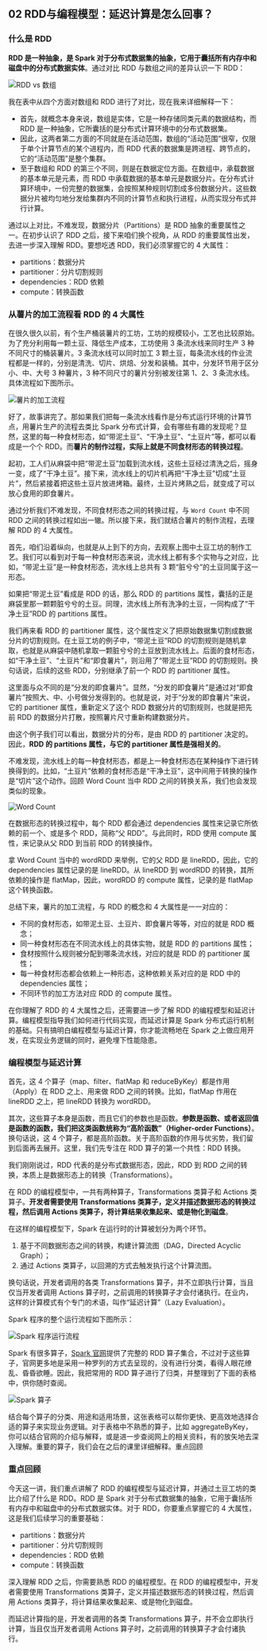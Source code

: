 ## 02 RDD与编程模型：延迟计算是怎么回事？

### 什么是 RDD

**RDD 是一种抽象，是 Spark 对于分布式数据集的抽象，它用于囊括所有内存中和磁盘中的分布式数据实体**。通过对比 RDD 与数组之间的差异认识一下 RDD：

![RDD vs 数组](images/7149ddfb053edfed4397ee27dc09b376.webp)

我在表中从四个方面对数组和 RDD 进行了对比，现在我来详细解释一下：

- 首先，就概念本身来说，数组是实体，它是一种存储同类元素的数据结构，而 RDD 是一种抽象，它所囊括的是分布式计算环境中的分布式数据集。
- 因此，这两者第二方面的不同就是在活动范围，数组的“活动范围”很窄，仅限于单个计算节点的某个进程内，而 RDD 代表的数据集是跨进程、跨节点的，它的“活动范围”是整个集群。
- 至于数组和 RDD 的第三个不同，则是在数据定位方面。在数组中，承载数据的基本单元是元素，而 RDD 中承载数据的基本单元是数据分片。在分布式计算环境中，一份完整的数据集，会按照某种规则切割成多份数据分片。这些数据分片被均匀地分发给集群内不同的计算节点和执行进程，从而实现分布式并行计算。

通过以上对比，不难发现，数据分片（Partitions）是 RDD 抽象的重要属性之一。在初步认识了 RDD 之后，接下来咱们换个视角，从 RDD 的重要属性出发，去进一步深入理解 RDD。要想吃透 RDD，我们必须掌握它的 4 大属性：

- partitions：数据分片
- partitioner：分片切割规则
- dependencies：RDD 依赖
- compute：转换函数

### 从薯片的加工流程看 RDD 的 4 大属性

在很久很久以前，有个生产桶装薯片的工坊，工坊的规模较小，工艺也比较原始。为了充分利用每一颗土豆、降低生产成本，工坊使用 3 条流水线来同时生产 3 种不同尺寸的桶装薯片。3 条流水线可以同时加工 3 颗土豆，每条流水线的作业流程都是一样的，分别是清洗、切片、烘焙、分发和装桶。其中，分发环节用于区分小、中、大号 3 种薯片，3 种不同尺寸的薯片分别被发往第 1、2、3 条流水线。具体流程如下图所示。

![薯片的加工流程](images/4fc5769e03f68eae79ea92fbb4756bda.webp)

好了，故事讲完了。那如果我们把每一条流水线看作是分布式运行环境的计算节点，用薯片生产的流程去类比 Spark 分布式计算，会有哪些有趣的发现呢？显然，这里的每一种食材形态，如“带泥土豆”、“干净土豆”、“土豆片”等，都可以看成是一个个 RDD。而**薯片的制作过程，实际上就是不同食材形态的转换过程**。

起初，工人们从麻袋中把“带泥土豆”加载到流水线，这些土豆经过清洗之后，摇身一变，成了“干净土豆”。接下来，流水线上的切片机再把“干净土豆”切成“土豆片”，然后紧接着把这些土豆片放进烤箱。最终，土豆片烤熟之后，就变成了可以放心食用的即食薯片。

通过分析我们不难发现，不同食材形态之间的转换过程，与 `Word Count` 中不同 RDD 之间的转换过程如出一辙。所以接下来，我们就结合薯片的制作流程，去理解 RDD 的 4 大属性。

首先，咱们沿着纵向，也就是从上到下的方向，去观察上图中土豆工坊的制作工艺。我们可以看到对于每一种食材形态来说，流水线上都有多个实物与之对应，比如，“带泥土豆”是一种食材形态，流水线上总共有 3 颗“脏兮兮”的土豆同属于这一形态。

如果把“带泥土豆”看成是 RDD 的话，那么 RDD 的 partitions 属性，囊括的正是麻袋里那一颗颗脏兮兮的土豆。同理，流水线上所有洗净的土豆，一同构成了“干净土豆”RDD 的 partitions 属性。

我们再来看 RDD 的 partitioner 属性，这个属性定义了把原始数据集切割成数据分片的切割规则。在土豆工坊的例子中，“带泥土豆”RDD 的切割规则是随机拿取，也就是从麻袋中随机拿取一颗脏兮兮的土豆放到流水线上。后面的食材形态，如“干净土豆”、“土豆片”和“即食薯片”，则沿用了“带泥土豆”RDD 的切割规则。换句话说，后续的这些 RDD，分别继承了前一个 RDD 的 partitioner 属性。

这里面与众不同的是“分发的即食薯片”。显然，“分发的即食薯片”是通过对“即食薯片”按照大、中、小号做分发得到的。也就是说，对于“分发的即食薯片”来说，它的 partitioner 属性，重新定义了这个 RDD 数据分片的切割规则，也就是把先前 RDD 的数据分片打散，按照薯片尺寸重新构建数据分片。

由这个例子我们可以看出，数据分片的分布，是由 RDD 的 partitioner 决定的。因此，**RDD 的 partitions 属性，与它的 partitioner 属性是强相关的**。

不难发现，流水线上的每一种食材形态，都是上一种食材形态在某种操作下进行转换得到的。比如，“土豆片”依赖的食材形态是“干净土豆”，这中间用于转换的操作是“切片”这个动作。回顾 Word Count 当中 RDD 之间的转换关系，我们也会发现类似的现象。

![Word Count](images/af93e6f10b85df80a7d56a6c1965a36d.webp)

在数据形态的转换过程中，每个 RDD 都会通过 dependencies 属性来记录它所依赖的前一个、或是多个 RDD，简称“父 RDD”。与此同时，RDD 使用 compute 属性，来记录从父 RDD 到当前 RDD 的转换操作。

拿 Word Count 当中的 wordRDD 来举例，它的父 RDD 是 lineRDD，因此，它的 dependencies 属性记录的是 lineRDD。从 lineRDD 到 wordRDD 的转换，其所依赖的操作是 flatMap，因此，wordRDD 的 compute 属性，记录的是 flatMap 这个转换函数。

总结下来，薯片的加工流程，与 RDD 的概念和 4 大属性是一一对应的：

- 不同的食材形态，如带泥土豆、土豆片、即食薯片等等，对应的就是 RDD 概念；
- 同一种食材形态在不同流水线上的具体实物，就是 RDD 的 partitions 属性；
- 食材按照什么规则被分配到哪条流水线，对应的就是 RDD 的 partitioner 属性；
- 每一种食材形态都会依赖上一种形态，这种依赖关系对应的是 RDD 中的 dependencies 属性；
- 不同环节的加工方法对应 RDD 的 compute 属性。

在你理解了 RDD 的 4 大属性之后，还需要进一步了解 RDD 的编程模型和延迟计算。编程模型指导我们如何进行代码实现，而延迟计算是 Spark 分布式运行机制的基础。只有搞明白编程模型与延迟计算，你才能流畅地在 Spark 之上做应用开发，在实现业务逻辑的同时，避免埋下性能隐患。

### 编程模型与延迟计算

首先，这 4 个算子（map、filter、flatMap 和 reduceByKey）都是作用（Apply）在 RDD 之上、用来做 RDD 之间的转换。比如，flatMap 作用在 lineRDD 之上，把 lineRDD 转换为 wordRDD。

其次，这些算子本身是函数，而且它们的参数也是函数。**参数是函数、或者返回值是函数的函数，我们把这类函数统称为“高阶函数”（Higher-order Functions）**。换句话说，这 4 个算子，都是高阶函数。关于高阶函数的作用与优劣势，我们留到后面再去展开。这里，我们先专注在 RDD 算子的第一个共性：RDD 转换。

我们刚刚说过，RDD 代表的是分布式数据形态，因此，RDD 到 RDD 之间的转换，本质上是数据形态上的转换（Transformations）。

在 RDD 的编程模型中，一共有两种算子，Transformations 类算子和 Actions 类算子。**开发者需要使用 Transformations 类算子，定义并描述数据形态的转换过程，然后调用 Actions 类算子，将计算结果收集起来、或是物化到磁盘**。

在这样的编程模型下，Spark 在运行时的计算被划分为两个环节。

1. 基于不同数据形态之间的转换，构建计算流图（DAG，Directed Acyclic Graph）；
2. 通过 Actions 类算子，以回溯的方式去触发执行这个计算流图。

换句话说，开发者调用的各类 Transformations 算子，并不立即执行计算，当且仅当开发者调用 Actions 算子时，之前调用的转换算子才会付诸执行。在业内，这样的计算模式有个专门的术语，叫作“延迟计算”（Lazy Evaluation）。

Spark 程序的整个运行流程如下图所示：

![Spark 程序运行流程](images/6f82b4a35cdfb526d837d23675yy477b.webp)

Spark 有很多算子，[Spark 官网](https://spark.apache.org/docs/latest/rdd-programming-guide.html)提供了完整的 RDD 算子集合，不过对于这些算子，官网更多地是采用一种罗列的方式去呈现的，没有进行分类，看得人眼花缭乱、昏昏欲睡。因此，我把常用的 RDD 算子进行了归类，并整理到了下面的表格中，供你随时查阅。

![Spark 算子](images/4f277fdda5a4b34b3e2yyb6f570a08fa.webp)

结合每个算子的分类、用途和适用场景，这张表格可以帮你更快、更高效地选择合适的算子来实现业务逻辑。对于表格中不熟悉的算子，比如 aggregateByKey，你可以结合官网的介绍与解释，或是进一步查阅网上的相关资料，有的放矢地去深入理解。重要的算子，我们会在之后的课里详细解释。重点回顾

### 重点回顾

今天这一讲，我们重点讲解了 RDD 的编程模型与延迟计算，并通过土豆工坊的类比介绍了什么是 RDD。RDD 是 Spark 对于分布式数据集的抽象，它用于囊括所有内存中和磁盘中的分布式数据实体。对于 RDD，你要重点掌握它的 4 大属性，这是我们后续学习的重要基础：

- partitions：数据分片
- partitioner：分片切割规则
- dependencies：RDD 依赖
- compute：转换函数

深入理解 RDD 之后，你需要熟悉 RDD 的编程模型。在 RDD 的编程模型中，开发者需要使用 Transformations 类算子，定义并描述数据形态的转换过程，然后调用 Actions 类算子，将计算结果收集起来、或是物化到磁盘。

而延迟计算指的是，开发者调用的各类 Transformations 算子，并不会立即执行计算，当且仅当开发者调用 Actions 算子时，之前调用的转换算子才会付诸执行。